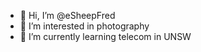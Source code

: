 - 👋 Hi, I’m @eSheepFred
- 👀 I’m interested in photography
- 🌱 I’m currently learning telecom in UNSW


<!---
eSheepFred/eSheepFred is a ✨ special ✨ repository because its `README.md` (this file) appears on your GitHub profile.
You can click the Preview link to take a look at your changes.
--->
